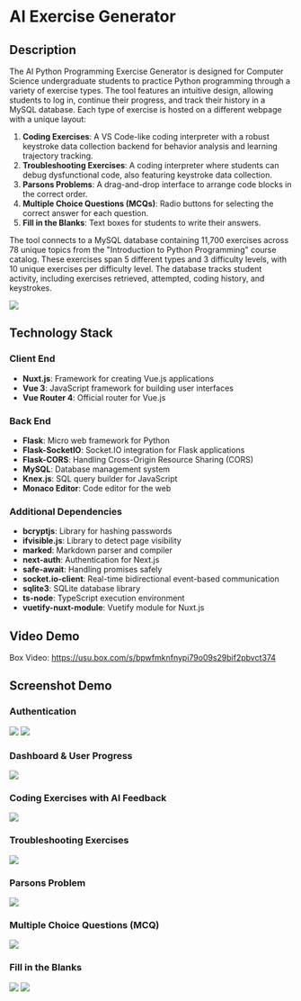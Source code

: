 # AI Exercise Generator

## Description

The AI Python Programming Exercise Generator is designed for Computer Science undergraduate students to practice Python programming through a variety of exercise types. The tool features an intuitive design, allowing students to log in, continue their progress, and track their history in a MySQL database. Each type of exercise is hosted on a different webpage with a unique layout:

1. **Coding Exercises**: A VS Code-like coding interpreter with a robust keystroke data collection backend for behavior analysis and learning trajectory tracking.
2. **Troubleshooting Exercises**: A coding interpreter where students can debug dysfunctional code, also featuring keystroke data collection.
3. **Parsons Problems**: A drag-and-drop interface to arrange code blocks in the correct order.
4. **Multiple Choice Questions (MCQs)**: Radio buttons for selecting the correct answer for each question.
5. **Fill in the Blanks**: Text boxes for students to write their answers.

The tool connects to a MySQL database containing 11,700 exercises across 78 unique topics from the "Introduction to Python Programming" course catalog. These exercises span 5 different types and 3 difficulty levels, with 10 unique exercises per difficulty level. The database tracks student activity, including exercises retrieved, attempted, coding history, and keystrokes.

![](https://github.com/mfawadakbar/CodeClimberAI/blob/53d3a751e0080074210846f917359af22ff87ce6/Webapp%20Flowchart.jpg)

## Technology Stack

### Client End
- **Nuxt.js**: Framework for creating Vue.js applications
- **Vue 3**: JavaScript framework for building user interfaces
- **Vue Router 4**: Official router for Vue.js

### Back End
- **Flask**: Micro web framework for Python
- **Flask-SocketIO**: Socket.IO integration for Flask applications
- **Flask-CORS**: Handling Cross-Origin Resource Sharing (CORS)
- **MySQL**: Database management system
- **Knex.js**: SQL query builder for JavaScript
- **Monaco Editor**: Code editor for the web

### Additional Dependencies
- **bcryptjs**: Library for hashing passwords
- **ifvisible.js**: Library to detect page visibility
- **marked**: Markdown parser and compiler
- **next-auth**: Authentication for Next.js
- **safe-await**: Handling promises safely
- **socket.io-client**: Real-time bidirectional event-based communication
- **sqlite3**: SQLite database library
- **ts-node**: TypeScript execution environment
- **vuetify-nuxt-module**: Vuetify module for Nuxt.js

## Video Demo
Box Video: https://usu.box.com/s/bpwfmknfnypi79o09s29bif2pbvct374

## Screenshot Demo
### Authentication
![](https://github.com/mfawadakbar/CodeClimberAI/blob/53d3a751e0080074210846f917359af22ff87ce6/Sign%20In%20Page.png)
![](https://github.com/mfawadakbar/CodeClimberAI/blob/53d3a751e0080074210846f917359af22ff87ce6/Registration%20Page.png)

### Dashboard & User Progress
![](https://github.com/mfawadakbar/CodeClimberAI/blob/53d3a751e0080074210846f917359af22ff87ce6/Dashboard.png)

### Coding Exercises with AI Feedback
![](https://github.com/mfawadakbar/CodeClimberAI/blob/53d3a751e0080074210846f917359af22ff87ce6/Coding%20Exercise%20Page%20%28AI%20Feedback%20Full%29.png)

### Troubleshooting Exercises
![](https://github.com/mfawadakbar/CodeClimberAI/blob/53d3a751e0080074210846f917359af22ff87ce6/Troubleshooting%20Page%20%28AI%20Feedback%29.png)

### Parsons Problem
![](https://github.com/mfawadakbar/CodeClimberAI/blob/53d3a751e0080074210846f917359af22ff87ce6/Parsons%20Page%20%28Correct%20Solution%29.png)

### Multiple Choice Questions (MCQ)
![](https://github.com/mfawadakbar/CodeClimberAI/blob/53d3a751e0080074210846f917359af22ff87ce6/MCQ%20Page%20%28Interacted%29.png)

### Fill in the Blanks
![](https://github.com/mfawadakbar/CodeClimberAI/blob/53d3a751e0080074210846f917359af22ff87ce6/FIB%20Page%20%28Default%29.png)
![](https://github.com/mfawadakbar/CodeClimberAI/blob/53d3a751e0080074210846f917359af22ff87ce6/FIB%20Page%20%28Interacted%29.png)

